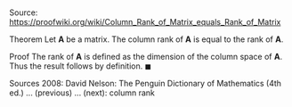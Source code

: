# 

Source: https://proofwiki.org/wiki/Column_Rank_of_Matrix_equals_Rank_of_Matrix

Theorem
Let $\mathbf A$ be a matrix.
The column rank of $\mathbf A$ is equal to the rank of $\mathbf A$.


Proof
The rank of $\mathbf A$ is defined as the dimension of the column space of $\mathbf A$.
Thus the result follows by definition.
$\blacksquare$


Sources
2008: David Nelson: The Penguin Dictionary of Mathematics (4th ed.) ... (previous) ... (next): column rank





